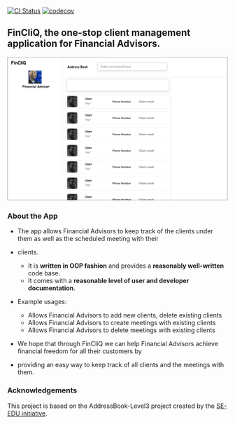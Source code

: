 [![CI Status](https://github.com/se-edu/addressbook-level3/workflows/Java%20CI/badge.svg)](https://github.com/AY2324S2-CS2103-F08-1/tp/actions)
[![codecov](https://codecov.io/gh/AY2324S2-CS2103-F08-1/tp/graph/badge.svg?token=15QKN9GAV0)](https://codecov.io/gh/AY2324S2-CS2103-F08-1/tp)

## FinCliQ, the one-stop client management application for Financial Advisors.

![Ui](docs/images/Ui.png)

### About the App
* The app allows Financial Advisors to keep track of the clients under them as well as the scheduled meeting with their
* clients.
  * It is **written in OOP fashion** and provides a **reasonably well-written** code base.
  * It comes with a **reasonable level of user and developer documentation**.

* Example usages:
  * Allows Financial Advisors to add new clients, delete existing clients
  * Allows Financial Advisors to create meetings with existing clients
  * Allows Financial Advisors to delete meetings with existing clients

* We hope that through FinCliQ we can help Financial Advisors achieve financial freedom for all their customers by
* providing an easy way to keep track of all clients and the meetings with them.

### Acknowledgements
This project is based on the AddressBook-Level3 project created by the [SE-EDU initiative](https://se-education.org).
